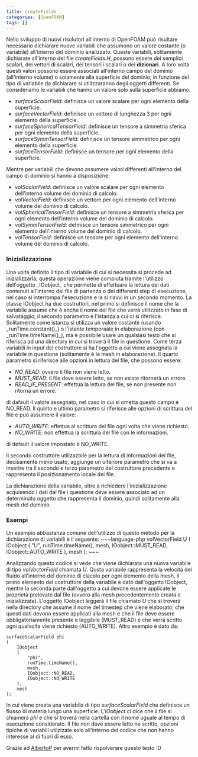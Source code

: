```yaml
---
title: createFields
categories: [OpenFOAM]
tags: []
---
```

Nello sviluppo di nuovi risolutori all'interno di OpenFOAM pu&ograve; risultare necessario dichiarare nuove variabili che assumono un valore costante (o variabile) all'interno del dominio analizzato. Queste variabili, solitamente dichiarate all'interno del file _createFields.H_, possono essere dei semplici scalari, dei vettori di scalari, dei tensori i scalari o dei **dizionari**. A loro volta questi valori possono essere associati all'interno campo del dominio (all'interno volume) o solamente alla superficie del dominio; in funzione del tipo di variabile da dichiarare si utilizzaranno degli oggetti differenti.<!--break-->
Se consideriamo le variabili che hanno un valore solo sulla superficie abbiamo:

   * _surfaceScalarField_: definisce un valore scalare per ogni elemento della superficie.
   * _surfaceVectorField_: definisce un vettore di lunghezza 3 per ogni elemento della superficie.
   * _surfaceSphericalTensorField_: definisce un tensore a simmetria sferica per ogni elemento della superficie.
   * _surfaceSymmTensorField_: definisce un tensore simmetrico per ogni elemento della superficie.
   * _surfaceTensorField_: definisce un tensore per ogni elemento della superficie.

Mentre per variabili che devono assumere valori differenti all'interno del campo di dominio si hanno a disposizione:

   * _volScalarField_: definisce un valore scalare per ogni elemento dell'interno volume del dominio di calcolo.
   * _volVectorField_: definisce un vettore per ogni elemento dell'interno volume del dominio di calcolo.
   * _volSphericalTensorField_: definisce un tensore a simmetria sferica per ogni elemento dell'interno volume del dominio di calcolo.
   * _volSymmTensorField_: definisce un tensore simmetrico per ogni elemento dell'interno volume del dominio di calcolo.
   * _volTensorField_: definisce un tensore per ogni elemento dell'interno volume del dominio di calcolo.

<h3>Inizializzazione</h3>
Una volta definito il tipo di variabile di cui si necessita si procede ad inizializzarla; questa operazione viene compiuta tramite l'utilizzo dell'oggetto _IOobject_ che permette di effettuare la lettura dei dati contenuti all'interno dei file di partenza o dei differenti step di esecuzione, nel caso si interrompa l'esecuzione e la si riavvi in un secondo momento. La classe IOobject ha due costruttori, nel primo si definisce il nome che la variabile assume che &egrave; anche il nome del file che verr&agrave; utilizzato in fase di salvataggio; il secondo parametro &egrave; l'istanza a cui ci si riferisce. Solitamente come istanza si utilizza un valore costante (usando _runTime.constant()_) o l'istante temporaale in elaborazione (con _runTime.timeName()_), ma &egrave; possibile usare un qualsiasi testo che si riferisca ad una directory in cui si trover&agrave; il file in questione. Come terza variabili in input del costruttore si ha l'oggetto a cui viene assegnata la variabile in questione (solitamente &egrave; la mesh in elaborazione). Il quarto parametro si riferisce alle opzioni in lettura del file, che possono essere:

   * _NO_READ_: ovvero il file non viene letto.
   * _MUST_READ_: il file deve essere letto, se non esiste ritorner&agrave; un errore.
   * _READ_IF_PRESENT_: effettua la lettura del file, se non presente non ritorna un errore.

di dafault il valore assegnato, nel caso in cui si ometta questo campo &egrave; NO_READ.
Il quinto e ultimo parametro si riferisce alle opzioni di scrittura del file e pu&ograve; assumere il valore:

   * _AUTO_WRITE_: effettua al scrittura del file ogni volta che viene richiesto.
   * _NO_WRITE_: non effettua la scrittura del file con le informazioni.

di default il valore impostato &egrave; NO_WRITE.

Il secondo costruttore utilizazbile per la lettura di informazioni del file, decisamente meno usato, aggiunge un ulteriore parametro che si va a inserire tra il secondo e terzo parametro del costruttore precedente e rappresenta il posizionamento locale dei file.

La dichiarazione della variabile, oltre a richiedere l'inizializzazione acquisendo i dati dal file i questione deve essere associato ad un determinato oggetto che rappresenta il dominio, quindi solitamente alla mesh del dominio.

<h3>Esempi</h3>
Un esempio abbastanza comune dell'utilizzo di questo metodo per la dichiarazione di variabili &egrave; il seguente:
~~~language-php
volVectorField U
(
    IOobject
    (
        "U",
        runTime.timeName(),
        mesh,
        IOobject::MUST_READ,
        IOobject::AUTO_WRITE
    ),
    mesh
);
~~~

Analizzando questo codice si vede che viene dichiarata una nuova variabile di tipo _volVectorField_ chiamata _U_. Qusta variabile rappresenta la velocit&agrave; del fluido all'interno del dominio di clacolo per ogni elemento della mesh, il primo elemento del costruttore della variabile &egrave; dato dall'oggetto IOobject, mentre la seconda parte dall'oggetto a cui devone essere applicate le propriet&agrave; prelevate dal file (ovvero alla mesh precedentemente creata e inizializzata). L'oggetto IOobject legger&agrave; il file chiamato _U_ che si trover&agrave; nella directory che assume il nome del timestep che viene elaborato, che questi dati devono essere applicati alla mesh e che il file deve essere obbligatoriamente presente e leggibile (MUST_READ) e che verr&agrave; scritto ogni qualvolta viene richiesto (AUTO_WRITE).
Altro esempio &egrave; dato da:
~~~language-php
surfaceScalarField phi
(
    IOobject
    (
        "phi",
        runTime.timeName(),
        mesh,
        IOobject::NO_READ,
        IOobject::NO_WRITE
    ),
    mesh
);
~~~

In cui viene creata una variabile di tipo _surfaceScalarField_ che definisce un flusso di materia lungo una superficie. L'_IOobject_ ci dice che il file si chiamer&agrave; _phi_ e che si trover&agrave; nella cartella con il nome uguale al tempo di esecuzione considerato. Il file non deve essere letto ne scritto, opzioni tipiche di variabili utilzizate solo all'interno del codice che non hanno interesse al di fuori di esso.

Grazie ad <a href="http://albertopassalacqua.com/">AlbertoP</a> per avermi fatto rispolverare questo testo :D